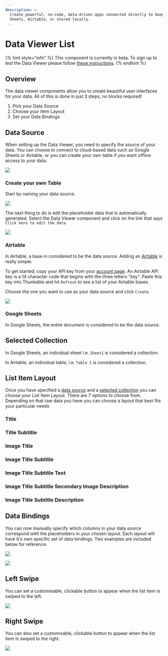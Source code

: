 ```yaml
---
description: >-
  Create powerful, no-code, data-driven apps connected directly to Google
  Sheets, Airtable, or stored locally.
---
```


# Data Viewer List

{% hint style="info" %}
This component is currently in beta. To sign up to test the Data Viewer please follow [these instructions](https://community.thunkable.com/t/what-are-data-sources/469342?u=domhnallohanlon).
{% endhint %}

## Overview

The data viewer components allow you to create beautiful user interfaces for your data. All of this is done in just 3 steps, no blocks required!

1. Pick your Data Source
2. Choose your Item Layout
3. Set your Data Bindings

## Data Source

When setting up the Data Viewer, you need to specify the source of your data. You can choose to connect to cloud-based data such as Google Sheets or Airtable, or you can create your own table if you want offline access to your data.

![](.gitbook/assets/create_data_source.png)

### Create your own Table

Start by naming your data source.

![](.gitbook/assets/name_local_data.png)

The next thing to do is edit the placeholder data that is automatically generated. Select the Data Viewer component and click on the link that says `Click here to edit the data` 

![](.gitbook/assets/edit_data.png)

### Airtable 

In Airtable, a base in considered to be the data source. Adding an [Airtable](spreadsheet.md) is really simple. 

To get started, copy your API key from your [account page](https://airtable.com/account). An Airtable API key is a 14 character code that begins with the three letters "key". Paste this key into Thunkable and hit `Refresh` to see a list of your Airtable bases. 

Choose the one you want to use as your data source and click `Create`.

![](.gitbook/assets/airtable_setup.png)

### Google Sheets

In Google Sheets, the entire document is considered to be the data source.

## Selected Collection

In Google Sheets, an individual sheet i.e. `Sheet1` is considered a collection.

In Airtable, an individual table, i.e. `Table 1` is considered a collection.

## List Item Layout

Once you have specified a [data source](data-viewer-list.md#data-source) and a [selected collection](data-viewer-list.md#selected-collection) you can choose your List Item Layout. There are 7 options to choose from. Depending on that raw data you have you can choose a layout that best fits your particular needs

### Title

### Title Subtitle

### Image Title 

### Image Title Subtitle

### Image Title Subtitle Text

### Image Title Subtitle Secondary Image Description

### Image Title Subtitle Description





## Data Bindings

You can now manually specify which columns in your data source correspond with the placeholders in your chosen layout. Each layout will have it's own specific set of data bindings. Two examples are included below for reference.

![](.gitbook/assets/screenshot-2020-02-17-at-17.07.38.png)

![](.gitbook/assets/screenshot-2020-02-17-at-17.07.55.png)



## Left Swipe

You can set a customisable, clickable button to appear when the list item is swiped to the left.

![](.gitbook/assets/left.jpg)

## Right Swipe

You can also set a customisable, clickable button to appear when the list item is swiped to the right.

![](.gitbook/assets/right.jpg)

